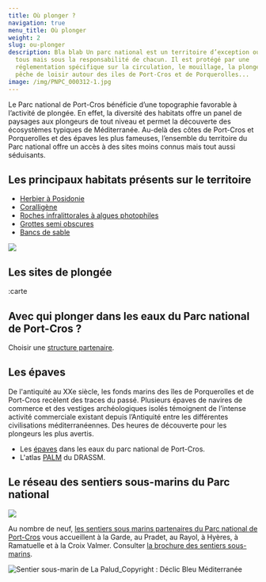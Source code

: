 ```yaml
---
title: Où plonger ?
navigation: true
menu_title: Où plonger
weight: 2
slug: ou-plonger
description: Bla blab Un parc national est un territoire d’exception ouvert à
  tous mais sous la responsabilité de chacun. Il est protégé par une
  réglementation spécifique sur la circulation, le mouillage, la plongée et la
  pêche de loisir autour des iles de Port-Cros et de Porquerolles...
image: /img/PNPC_000312-1.jpg
---
```

Le Parc national de Port-Cros bénéficie d’une topographie favorable à l’activité de plongée. En effet, la diversité des habitats offre un panel de paysages aux plongeurs de tout niveau et permet la découverte des écosystèmes typiques de Méditerranée. Au-delà des côtes de Port-Cros et Porquerolles et des épaves les plus fameuses, l’ensemble du territoire du Parc national offre un accès à des sites moins connus mais tout aussi séduisants.

## Les principaux habitats présents sur le territoire

* [Herbier à Posidonie](https://inpn.mnhn.fr/habitat/cd_hab/9270)
* [Coralligène](https://inpn.mnhn.fr/habitat/cd_hab/9154)
* [Roches infralittorales à algues photophiles](https://inpn.mnhn.fr/habitat/cd_hab/9266)
* [Grottes semi obscures](https://inpn.mnhn.fr/habitat/cd_hab/9284)
* [Bancs de sable](https://inpn.mnhn.fr/habitat/cd_hab/1173/tab/description)

![](/img/CAPEL_Biocenoses.jpeg)

## Les sites de plongée

:carte

## Avec qui plonger dans les eaux du Parc national de Port-Cros ?

Choisir une [structure partenaire](https://capel.portcros-parcnational.fr/partenaires).

## Les épaves

De l'antiquité au XXe siècle, les fonds marins des îles de Porquerolles et de  Port-Cros recèlent des traces du passé.
Plusieurs épaves de navires de commerce et des vestiges archéologiques isolés témoignent de l’intense activité commerciale existant depuis l’Antiquité entre les différentes civilisations méditerranéennes. Des heures de découverte pour les plongeurs les plus avertis.

* Les [épaves](http://www.portcros-parcnational.fr/fr/des-connaissances/patrimoine-culturel/les-epaves) dans les eaux du parc national de Port-Cros.
* L'atlas [PALM](http://www.atlaspalm.fr/index.html) du DRASSM.

## Le réseau des sentiers sous-marins du Parc national

![](/img/CARTE_sentiers-sous-marin_red.jpg)

Au nombre de neuf, [les sentiers sous marins partenaires du Parc national de Port-Cros](http://www.portcros-parcnational.fr/fr/des-decouvertes/une-destination-dexception/des-decouvertes-en-toutes-saisons/les-sentiers-sous) vous accueillent à la Garde, au Pradet, au Rayol, à Hyères, à Ramatuelle et à la Croix Valmer. Consulter [la brochure des sentiers sous-marins](https://fr.calameo.com/read/000318363320cc568f95e).

![](/img/PNPC_004024red.jpg "Sentier sous-marin de La Palud_Copyright : Déclic Bleu Méditerranée")
